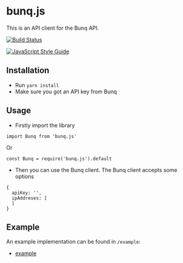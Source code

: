 # bunq.js
This is an API client for the Bunq API.

[![Build Status](https://travis-ci.org/daanpeer/bunq.js.svg?branch=master)](https://travis-ci.org/daanpeer/bunq.js)

[![JavaScript Style Guide](https://img.shields.io/badge/code_style-standard-brightgreen.svg)](https://standardjs.com)


## Installation
* Run `yarn install`
* Make sure you got an API key from Bunq


## Usage
* Firstly import the library

`import Bunq from 'bunq.js'`

Or

`const Bunq = require('bunq.js').default`


* Then you can use the Bunq client. The Bunq client accepts some options

```
{
  apiKey: '',
  ipAddreses: [
  ]
}
```

## Example
An example implementation can be found in `/example`:

* [example](example)
